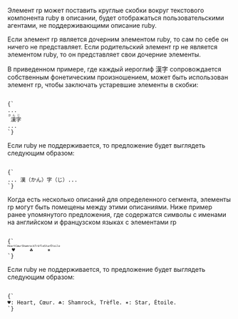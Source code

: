 <p>
Элемент <LE>rp</LE> может поставить  круглые скобки вокруг текстового компонента <LE>ruby</LE> в описании, будет отображаться пользовательскими агентами, не поддерживающими описание <LE>ruby</LE>.
</p>

<p>
Если элемент <LE>rp</LE> является дочерним элементом <LE>ruby</LE>, то сам по себе он ничего не представляет. Если родительский элемент <LE>rp</LE> не является элементом <LE>ruby</LE>, то он представляет свои дочерние элементы.
</p>

<ExampleBox>

В приведенном примере, где каждый иероглиф 漢字 сопровождается собственным фонетическим произношением, может быть использован элемент <LE>rp</LE>, чтобы заключать устаревшие элементы в скобки:

<Code>
{`
...
<ruby>
漢<rp>（</rp><rt>かん</rt><rp>）</rp>字<rp>（</rp><rt>じ</rt><rp>）</rp>
</ruby>
...
`}
</Code>

Если <LE>ruby</LE> не поддерживается, то предложение будет выглядеть следующим образом:

<Code>
{`
... 漢（かん）字（じ）...
`}
</Code>

</ExampleBox>

<ExampleBox>

Когда есть несколько описаний для определенного сегмента, элементы <LE>rp</LE> могут быть помещены между этими описаниями. Ниже пример ранее упомянутого предложения, где содержатся символы с именами на английском и французском языках с элементами <LE>rp</LE>

<Code>
{`
<ruby>
♥<rp>: </rp><rt>Heart</rt><rp>, </rp><rt lang=fr>Cœur</rt><rp>.</rp>
☘<rp>: </rp><rt>Shamrock</rt><rp>, </rp><rt lang=fr>Trèfle</rt><rp>.</rp>
✶<rp>: </rp><rt>Star</rt><rp>, </rp><rt lang=fr>Étoile</rt><rp>.</rp>
</ruby>
`}
</Code>

Если <LE>ruby</LE> не поддерживается, то предложение будет выглядеть следующим образом:

<Code>
{`
♥: Heart, Cœur. ☘: Shamrock, Trèfle. ✶: Star, Étoile.
`}
</Code>

</ExampleBox>
